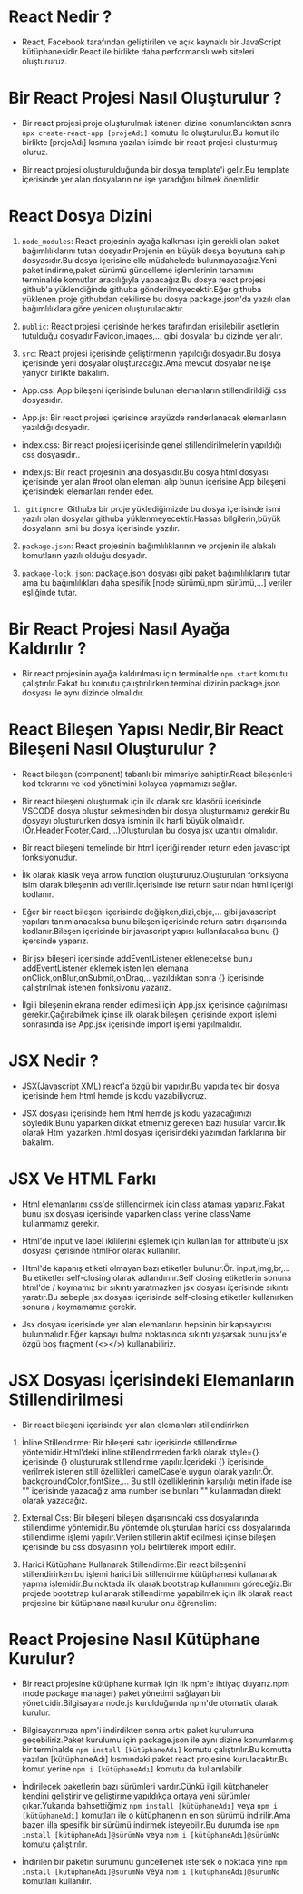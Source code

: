 # React Nedir ?

- React, Facebook tarafından geliştirilen ve açık kaynaklı bir JavaScript kütüphanesidir.React ile birlikte daha performanslı web siteleri oluştururuz.

# Bir React Projesi Nasıl Oluşturulur ?

- Bir react projesi proje oluşturulmak istenen dizine konumlandıktan sonra `npx create-react-app [projeAdı]` komutu ile oluşturulur.Bu komut ile birlikte [projeAdı] kısmına yazılan isimde bir react projesi oluşturmuş oluruz.

- Bir react projesi oluşturulduğunda bir dosya template'i gelir.Bu template içerisinde yer alan dosyaların ne işe yaradığını bilmek önemlidir.

# React Dosya Dizini

1. `node_modules`: React projesinin ayağa kalkması için gerekli olan paket bağımlılıklarını tutan dosyadır.Projenin en büyük dosya boyutuna sahip dosyasıdır.Bu dosya içerisine elle müdahelede bulunmayacağız.Yeni paket indirme,paket sürümü güncelleme işlemlerinin tamamını terminalde komutlar aracılığıyla yapacağız.Bu dosya react projesi github'a yüklendiğinde githuba gönderilmeyecektir.Eğer githuba yüklenen proje githubdan çekilirse bu dosya package.json'da yazılı olan bağımlılıklara göre yeniden oluşturulacaktır.

2. `public`: React projesi içerisinde herkes tarafından erişilebilir asetlerin tutulduğu dosyadır.Favicon,images,... gibi dosyalar bu dizinde yer alır.

3. `src`: React projesi içerisinde geliştirmenin yapıldığı dosyadır.Bu dosya içerisinde yeni dosyalar oluşturacağız.Ama mevcut dosyalar ne işe yarıyor birlikte bakalım.

- App.css: App bileşeni içerisinde bulunan elemanların stillendirildiği css dosyasıdır.

- App.js: Bir react projesi içerisinde arayüzde renderlanacak elemanların yazıldığı dosyadır.

- index.css: Bir react projesi içerisinde genel stillendirilmelerin yapıldığı css dosyasıdır..

- index.js: Bir react projesinin ana dosyasıdır.Bu dosya html dosyası içerisinde yer alan #root olan elemanı alıp bunun içerisine App bileşeni içerisindeki elemanları render eder.

1. `.gitignore`: Githuba bir proje yüklediğimizde bu dosya içerisinde ismi yazılı olan dosyalar githuba yüklenmeyecektir.Hassas bilgilerin,büyük dosyaların ismi bu dosya içerisinde yazılır.

2. `package.json`: React projesinin bağımlılıklarının ve projenin ile alakalı komutların yazılı olduğu dosyadır.

3. `package-lock.json`: package.json dosyası gibi paket bağımlılıklarını tutar ama bu bağımlılıkları daha spesifik [node sürümü,npm sürümü,...] veriler eşliğinde tutar.

# Bir React Projesi Nasıl Ayağa Kaldırılır ?

- Bir react projesinin ayağa kaldırılması için terminalde `npm start` komutu çalıştırılır.Fakat bu komutu çalıştırılırken terminal dizinin package.json dosyası ile aynı dizinde olmalıdır.

# React Bileşen Yapısı Nedir,Bir React Bileşeni Nasıl Oluşturulur ?

- React bileşen (component) tabanlı bir mimariye sahiptir.React bileşenleri kod tekrarını ve kod yönetimini kolayca yapmamızı sağlar.

- Bir react bileşeni oluşturmak için ilk olarak src klasörü içerisinde VSCODE dosya oluştur sekmesinden bir dosya oluşturmamız gerekir.Bu dosyayı oluştururken dosya isminin ilk harfi büyük olmalıdır.(Ör.Header,Footer,Card,...)Oluşturulan bu dosya jsx uzantılı olmalıdır.

- Bir react bileşeni temelinde bir html içeriği render return eden javascript fonksiyonudur.
- İlk olarak klasik veya arrow function oluştururuz.Oluşturulan fonksiyona isim olarak bileşenin adı verilir.İçerisinde ise return satırından html içeriği kodlanır.
- Eğer bir react bileşeni içerisinde değişken,dizi,obje,... gibi javascript yapıları tanımlanacaksa bunu bileşen içerisinde return satırı dışarısında kodlanır.Bileşen içerisinde bir javascript yapısı kullanılacaksa bunu {} içersinde yaparız.
- Bir jsx bileşeni içerisinde addEventListener eklenecekse bunu addEventListener eklemek istenilen elemana onClick,onBlur,onSubmit,onDrag,.. yazıldıktan sonra {} içerisinde çalıştırılmak istenen fonksiyonu yazarız.
- İlgili bileşenin ekrana render edilmesi için App.jsx içerisinde çağırılması gerekir.Çağırabilmek içinse ilk olarak bileşen içerisinde export işlemi sonrasında ise App.jsx içerisinde import işlemi yapılmalıdır.

# JSX Nedir ?

- JSX(Javascript XML) react'a özgü bir yapıdır.Bu yapıda tek bir dosya içerisinde hem html hemde js kodu yazabiliyoruz.

- JSX dosyası içerisinde hem html hemde js kodu yazacağımızı söyledik.Bunu yaparken dikkat etmemiz gereken bazı husular vardır.İlk olarak Html yazarken .html dosyası içerisindeki yazımdan farklarına bir bakalım.

# JSX Ve HTML Farkı

- Html elemanlarını css'de stillendirmek için class ataması yaparız.Fakat bunu jsx dosyası içerisinde yaparken class yerine className kullanmamız gerekir.

- Html'de input ve label ikililerini eşlemek için kullanılan for attribute'ü jsx dosyası içerisinde htmlFor olarak kullanılır.

- Html'de kapanış etiketi olmayan bazı etiketler bulunur.Ör. input,img,br,... Bu etiketler self-closing olarak adlandırılır.Self closing etiketlerin sonuna html'de / koymamız bir sıkıntı yaratmazken jsx dosyası içerisinde sıkıntı yaratır.Bu sebeple jsx dosyası içerisinde self-closing etiketler kullanırken sonuna / koymamamız gerekir.

- Jsx dosyası içerisinde yer alan elemanların hepsinin bir kapsayıcısı bulunmalıdır.Eğer kapsayı bulma noktasında sıkıntı yaşarsak bunu jsx'e özgü boş fragment (<></>) kullanabiliriz.

# JSX Dosyası İçerisindeki Elemanların Stillendirilmesi

- Bir react bileşeni içerisinde yer alan elemanları stillendirirken

1. İnline Stillendirme: Bir bileşeni satır içerisinde stillendirme yöntemidir.Html'deki inline stillendirmeden farklı olarak style={} içerisinde {} oluştururak stillendirme yapılır.İçerideki {} içerisinde verilmek istenen still özellikleri camelCase'e uygun olarak yazılır.Ör. backgroundColor,fontSize,... Bu still özelliklerinin karşılığı metin ifade ise "" içerisinde yazacağız ama number ise bunları "" kullanmadan direkt olarak yazacağız.

2. External Css: Bir bileşeni bileşen dışarısındaki css dosyalarında stillendirme yöntemidir.Bu yöntemde oluşturulan harici css dosyalarında stillendirme işlemi yapılır.Verilen stillerin aktif edilmesi içinse bileşen içerisinde bu css dosyasının yolu belirtilerek import edilir.

3. Harici Kütüphane Kullanarak Stillendirme:Bir react bileşenini stillendirirken bu işlemi harici bir stillendirme kütüphanesi kullanarak yapma işlemidir.Bu noktada ilk olarak bootstrap kullanımını göreceğiz.Bir projede bootstrap kullanarak stillendirme yapabilmek için ilk olarak react projesine bir kütüphane nasıl kurulur onu öğrenelim:

# React Projesine Nasıl Kütüphane Kurulur?

- Bir react projesine kütüphane kurmak için ilk npm'e ihtiyaç duyarız.npm (node package manager) paket yönetimi sağlayan bir yöneticidir.Bilgisayara node.js kurulduğunda npm'de otomatik olarak kurulur.

- Bilgisayarımıza npm'i indirdikten sonra artık paket kurulumuna geçebiliriz.Paket kurulumu için package.json ile aynı dizine konumlanmış bir terminalde `npm install [kütüphaneAdı]` komutu çalıştırılır.Bu komutta yazılan [kütüphaneAdı] kısmındaki paket react projesine kurulacaktır.Bu komut yerine `npm i [kütüphaneAdı]` komutu da kullanılabilir.

- İndirilecek paketlerin bazı sürümleri vardır.Çünkü ilgili kütphaneler kendini geliştirir ve geliştirme yapıldıkça ortaya yeni sürümler çıkar.Yukarıda bahsettiğimiz `npm install [kütüphaneAdı]` veya `npm i [kütüphaneAdı]` komutları ile o kütüphanenin en son sürümü indirilir.Ama bazen illa spesifik bir sürümü indirmek isteyebilir.Bu durumda ise `npm install [kütüphaneAdı]@sürümNo` veya `npm i [kütüphaneAdı]@sürümNo`
  komutu çalıştırılır.

- İndirilen bir paketin sürümünü güncellemek istersek o noktada yine `npm install [kütüphaneAdı]@sürümNo` veya `npm i [kütüphaneAdı]@sürümNo` komutları kullanılır.
